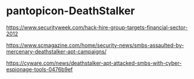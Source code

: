 # pantopicon-DeathStalker

https://www.securityweek.com/hack-hire-group-targets-financial-sector-2012

https://www.scmagazine.com/home/security-news/smbs-assaulted-by-mercenary-deathstalker-apt-campaigns/

https://cyware.com/news/deathstalker-apt-attacked-smbs-with-cyber-espionage-tools-0476b9ef
